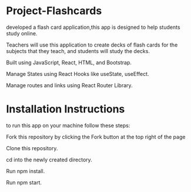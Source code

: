 # Project-Flashcards

developed a flash card application,this app is designed to help students study online.

Teachers will use this application to create decks of flash cards for the subjects that they teach, and students will study the decks.

Built using JavaScript, React, HTML, and Bootstrap.

Manage States using React Hooks like useState, useEffect.

Manage routes and links using React Router Library.


# Installation Instructions

to run this app on your machine follow these steps: 

Fork this repository by clicking the Fork button at the top right of the page

Clone this repository.

cd into the newly created directory.

Run npm install.

Run npm start.


